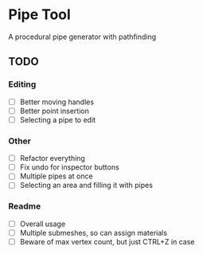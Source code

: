 # Pipe Tool

A procedural pipe generator with pathfinding

## TODO

### Editing

- [ ] Better moving handles
- [ ] Better point insertion
- [ ] Selecting a pipe to edit

### Other

- [ ] Refactor everything
- [ ] Fix undo for inspector buttons
- [ ] Multiple pipes at once
- [ ] Selecting an area and filling it with pipes

### Readme

- [ ] Overall usage
- [ ] Multiple submeshes, so can assign materials
- [ ] Beware of max vertex count, but just CTRL+Z in case